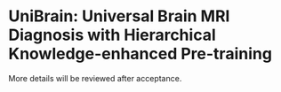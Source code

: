 # UniBrain: Universal Brain MRI Diagnosis with  Hierarchical Knowledge-enhanced Pre-training

More details will be reviewed after acceptance.